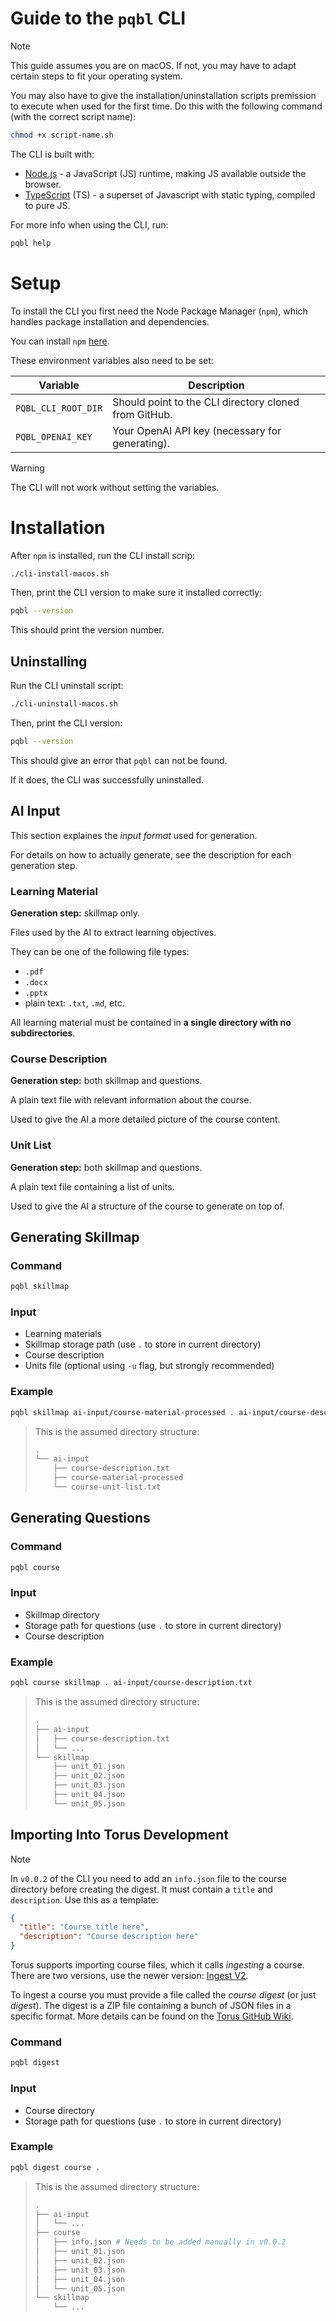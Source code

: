 # Guide to the `pqbl` CLI

> [!NOTE]
> This guide assumes you are on macOS. If not, you may have to adapt certain steps to fit your operating system.
>
> You may also have to give the installation/uninstallation scripts premission to execute when used for the first time. Do this with the following command (with the correct script name):
>
> ```bash
> chmod +x script-name.sh
> ```

The CLI is built with:

- [Node.js](https://nodejs.org/en) - a JavaScript (JS) runtime, making JS available outside the browser.
- [TypeScript](https://www.typescriptlang.org/) (TS) - a superset of Javascript with static typing, compiled to pure JS.

For more info when using the CLI, run:

```bash
pqbl help
```

# Setup

To install the CLI you first need the Node Package Manager (`npm`), which handles package installation and dependencies.

You can install `npm` [here](https://nodejs.org/en/download/).

These environment variables also need to be set:

| Variable| Description|
|--|--|
| `PQBL_CLI_ROOT_DIR` |  Should point to the CLI directory cloned from GitHub. |
| `PQBL_OPENAI_KEY` | Your OpenAI API key (necessary for generating). |

> [!WARNING]
> The CLI will not work without setting the variables.

# Installation

After `npm` is installed, run the CLI install scrip:

```bash
./cli-install-macos.sh
```

Then, print the CLI version to make sure it installed correctly:

```bash
pqbl --version
```

This should print the version number.

## Uninstalling

Run the CLI uninstall script:

```bash
./cli-uninstall-macos.sh
```

Then, print the CLI version:

```bash
pqbl --version
```

This should give an error that `pqbl` can not be found.

If it does, the CLI was successfully uninstalled.

## AI Input

This section explaines the _input format_ used for generation.

For details on how to actually generate, see the description for each generation step.

### Learning Material

**Generation step:** skillmap only.

Files used by the AI to extract learning objectives.

They can be one of the following file types:

- `.pdf`
- `.docx`
- `.pptx`
- plain text: `.txt`, `.md`, etc.

All learning material must be contained in **a single directory with no subdirectories**.

### Course Description

**Generation step:** both skillmap and questions.

A plain text file with relevant information about the course.

Used to give the AI a more detailed picture of the course content.

### Unit List

**Generation step:** both skillmap and questions.

A plain text file containing a list of units.

Used to give the AI a structure of the course to generate on top of.

## Generating Skillmap

### Command

```bash
pqbl skillmap
```

### Input

- Learning materials
- Skillmap storage path (use `.` to store in current directory)
- Course description
- Units file (optional using `-u` flag, but strongly recommended)

### Example

```bash
pqbl skillmap ai-input/course-material-processed . ai-input/course-description.txt -u ai-input/course-unit-list.txt
```

> This is the assumed directory structure:
>
> ```bash
> .
> └── ai-input
>     ├── course-description.txt
>     ├── course-material-processed
>     └── course-unit-list.txt
> ```

## Generating Questions

### Command

```bash
pqbl course
```

### Input

- Skillmap directory
- Storage path for questions (use `.` to store in current directory)
- Course description
<!-- - Units file (optional using `-u` flag, but strongly recommended) -->

### Example

```bash
pqbl course skillmap . ai-input/course-description.txt
```

> This is the assumed directory structure:
>
> ```bash
> .
> ├── ai-input
> │   ├── course-description.txt
> │   └── ...
> └── skillmap
>     ├── unit_01.json
>     ├── unit_02.json
>     ├── unit_03.json
>     ├── unit_04.json
>     └── unit_05.json
> ```

## Importing Into Torus Development

> [!NOTE]
> In `v0.0.2` of the CLI you need to add an `info.json` file to the course directory before creating the digest. It must contain a `title` and `description`.
> Use this as a template:
>
> ```json
> {
>   "title": "Course title here",
>   "description": "Course description here"
> }
> ```

Torus supports importing course files, which it calls *ingesting* a course. There are two versions, use the newer version: [Ingest V2](https://dev.qblearning.eu/admin/ingest/upload).

To ingest a course you must provide a file called the *course digest* (or just *digest*). The digest is a ZIP file containing a bunch of JSON files in a specific format. More details can be found on the [Torus GitHub Wiki](https://github.com/Simon-Initiative/oli-torus/wiki/Course-Ingestion).

### Command

```bash
pqbl digest
```

### Input

- Course directory
- Storage path for questions (use `.` to store in current directory)

### Example

```bash
pqbl digest course .
```

> This is the assumed directory structure:
>
> ```bash
> .
> ├── ai-input
> │   └── ...
> ├── course
> │   ├── info.json # Needs to be added manually in v0.0.2
> │   ├── unit_01.json
> │   ├── unit_02.json
> │   ├── unit_03.json
> │   ├── unit_04.json
> │   └── unit_05.json
> └── skillmap
>     └── ...
> ```
